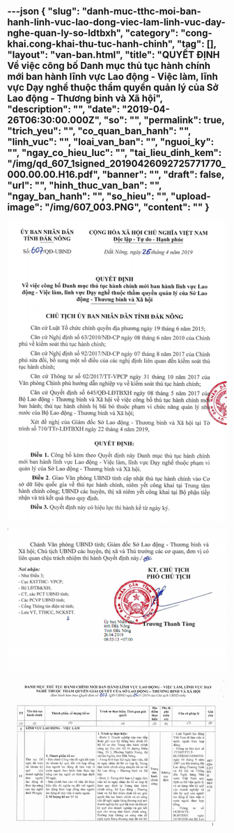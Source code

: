 ---json
{
    "slug": "danh-muc-tthc-moi-ban-hanh-linh-vuc-lao-dong-viec-lam-linh-vuc-day-nghe-quan-ly-so-ldtbxh",
    "category": "cong-khai.cong-khai-thu-tuc-hanh-chinh",
    "tag": [],
    "layout": "van-ban.html",
    "title": "QUYẾT ĐỊNH Về việc công bố Danh mục thủ tục hành chính mới ban hành lĩnh vực Lao động - Việc làm, lĩnh vực Dạy nghề thuộc thẩm quyền quản lý của Sở Lao động - Thương binh và Xã hội",
    "description": "",
    "date": "2019-04-26T06:30:00.000Z",
    "so": "",
    "permalink": true,
    "trich_yeu": "",
    "co_quan_ban_hanh": "",
    "linh_vuc": "",
    "loai_van_ban": "",
    "nguoi_ky": "",
    "ngay_co_hieu_luc": "",
    "tai_lieu_dinh_kem": "/img/qd_607_1signed_20190426092725771770_000.00.00.H16.pdf",
    "banner": "",
    "draft": false,
    "url": "",
    "hinh_thuc_van_ban": "",
    "ngay_ban_hanh": "",
    "so_hieu": "",
    "upload-image": "/img/607_003.PNG",
    "__content__": ""
}
---
<p><img alt="" src="/img/607_001.PNG" /></p>

<p><img alt="" src="/img/607_002.PNG" /></p>

<p><img alt="" src="/img/607_003.PNG" /></p>